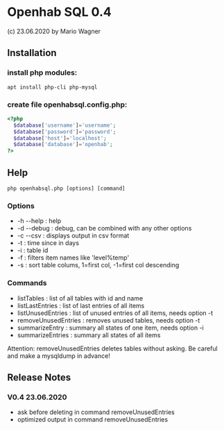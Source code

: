 #  Openhab SQL 0.4
  (c) 23.06.2020 by Mario Wagner

## Installation
### install php modules:
`apt install php-cli php-mysql`
### create file openhabsql.config.php:
```php
<?php
  $database['username']='username';
  $database['password']='password';
  $database['host']='localhost';
  $database['database']='openhab';
?>
```
## Help

`php openhabsql.php [options] [command]`

### Options

- -h --help           : help
- -d --debug          : debug, can be combined with any other options
- -c --csv            : displays output in csv format
- -t <days>           : time since in days
- -i <id>             : table id
- -f <filter>         : filters item names like 'level%temp'
- -s <column>         : sort table colums, 1=first col, -1=first col descending
  
### Commands

- listTables          : list of all tables with id and name
- listLastEntries     : list of last entries of all items
- listUnusedEntries   : list of unused entries of all items, needs option -t
- removeUnusedEntries : removes unused tables, needs option -t
- summarizeEntry      : summary all states of one item, needs option -i
- summarizeEntries    : summary all states of all items


Attention: removeUnusedEntries deletes tables without asking. 
           Be careful and make a mysqldump in advance!


## Release Notes

### V0.4 23.06.2020
- ask before deleting in command removeUnusedEntries
- optimized output in command removeUnusedEntries